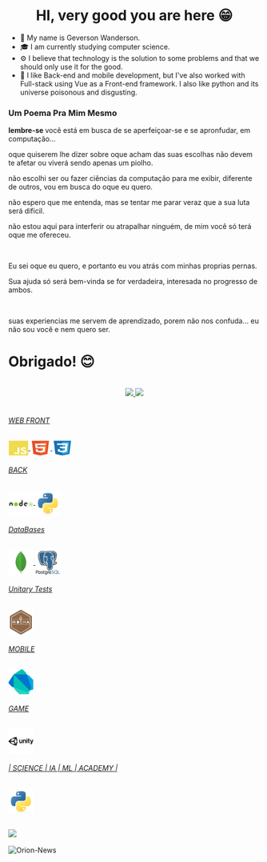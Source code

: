<div align="center">
  <h1> HI, very good you are here 😁</h1>
</div>

- 🌌 My name is Geverson Wanderson.
- 🎓 I am currently studying computer science.
- ⚙️ I believe that technology is the solution to some problems and that we should only use it for the good.
- 📌 I like Back-end and mobile development, but I've also worked with Full-stack using Vue as a Front-end framework. I also like python and its universe
poisonous and disgusting.

<h3> Um Poema Pra Mim Mesmo </h3>
<p><b> lembre-se </b> você está em busca de se aperfeiçoar-se e se apronfudar, em computação... </p>
<p>oque quiserem lhe dizer sobre oque acham das suas escolhas não devem te afetar ou viverá sendo apenas um piolho.</p>
<p>não escolhi ser ou fazer ciências da computação para me exibir, diferente de outros, vou em busca do oque eu quero.</p>
<p>não espero que me entenda, mas se tentar me parar veraz que a sua luta será dificil.</p>
<p>não estou aqui para interferir ou atrapalhar ninguém, de mim você só terá oque me ofereceu.</p>
  </br>
  <p>Eu sei oque eu quero, e portanto eu vou atrás com minhas proprias pernas.</p>
  <p>Sua ajuda só será bem-vinda se for verdadeira, interesada no progresso de ambos.</p>
  </br>
<p>suas experiencias me servem de aprendizado, porem não nos confuda... eu não sou você e nem quero ser.</p>
<h1> Obrigado! 😊 </h1>
</br>
<div align="center">
  <a href="https://github.com/Orion-News">
  <img height="180em" src="https://github-readme-stats.vercel.app/api?username=Orion-News&show_icons=true&theme=dark&include_all_commits=true&count_private=true"/>
  <img height="180em" src="https://github-readme-stats.vercel.app/api/top-langs/?username=Orion-News&layout=compact&langs_count=7&theme=dark"/>
</div>
 
<div align="left" style="display: inline_block">
  <br>
  <h6> WEB FRONT </h6>
  <img align="center" alt="Javascript" height="30" width="40" src="https://raw.githubusercontent.com/devicons/devicon/master/icons/javascript/javascript-plain.svg">
  <img align="center" alt="HTML" height="30" width="40" src="https://raw.githubusercontent.com/devicons/devicon/master/icons/html5/html5-original.svg">
  <img align="center" alt="CSS" height="30" width="40" src="https://raw.githubusercontent.com/devicons/devicon/master/icons/css3/css3-original.svg">
  
  </br>
  <h6> BACK </h6>
  <img align="center" alt="MongoDB" height="50" width="50" src="https://github.com/devicons/devicon/blob/master/icons/nodejs/nodejs-original-wordmark.svg">
  <img align="center" alt="Python" height="50" width="50" src="https://github.com/devicons/devicon/blob/master/icons/python/python-original.svg"> 
  </br>
  
  <h6> DataBases </h6>
  <img align="center" alt="MongoDB" height="50" width="50" src="https://github.com/devicons/devicon/blob/master/icons/mongodb/mongodb-original.svg">
  <img align="center" alt="Postgre" height="50" width="50" src="https://github.com/devicons/devicon/blob/master/icons/postgresql/postgresql-original-wordmark.svg">
  </br>
  
  <h6> Unitary Tests </h6>
  <img align="center" alt="Mocha" height="50" width="50" src="https://github.com/devicons/devicon/blob/master/icons/mocha/mocha-plain.svg">
  </br>
  
  <h6> MOBILE </h6>
  <img align="center" alt="CSS" height="50" width="50" src="https://github.com/devicons/devicon/blob/master/icons/dart/dart-original.svg">
  </br>
  
  <h6> GAME </h6>
  <img align="center" alt="Unity" height="50" width="50" src="https://github.com/devicons/devicon/blob/master/icons/unity/unity-original-wordmark.svg">
  </br>
  
  <h6>| SCIENCE | IA | ML | ACADEMY |</h6>
  <img align="center" alt="Python" height="50" width="50" src="https://github.com/devicons/devicon/blob/master/icons/python/python-original.svg"> 

</div>
</br>

<a href="https://www.linkedin.com/in/geverson-w-7b9850179/" target="_blank"><img src="https://img.shields.io/badge/-LinkedIn-%230077B5?style=for-the-badge&logo=linkedin&logoColor=white" target="_blank"></a>

<p align="left"> <img src="https://komarev.com/ghpvc/?username=Orion-News&label=Profile%20views&color=0400f5&style=flat" alt="Orion-News" /> </p>


